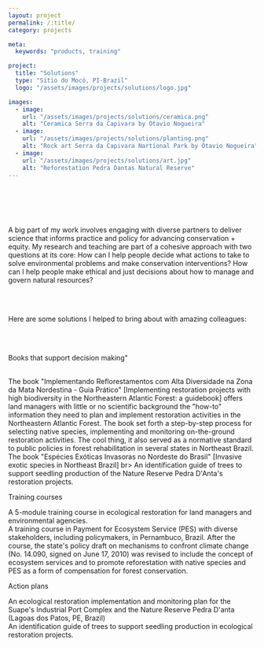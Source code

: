 ```yaml
---
layout: project
permalink: /:title/
category: projects

meta:
  keywords: "products, training"

project:
  title: "Solutions"
  type: "Sítio do Mocó, PI-Brazil"
  logo: "/assets/images/projects/solutions/logo.jpg"

images:
  - image:
    url: "/assets/images/projects/solutions/ceramica.png"
    alt: "Ceramica Serra da Capivara by Otavio Nogueira"
  - image:
    url: "/assets/images/projects/solutions/planting.png"
    alt: "Rock art Serra da Capivara Nartional Park by Otavio Nogueira"
  - image:
    url: "/assets/images/projects/solutions/art.jpg"
    alt: "Reforestation Pedra Dantas Natural Reserve"
---
```

<p style="padding-top:50px">

<br>
<p>A big part of my work involves engaging with diverse partners to deliver science that informs practice and policy for advancing conservation + equity. My research and teaching are part of a cohesive approach with two questions at its core: How can I help people decide what actions to take to solve environmental problems and make conservation interventions? How can I help people make ethical and just decisions about how to manage and govern natural resources?</p>
<br>
<br>
<p>Here are some solutions I helped to bring about with amazing colleagues:<p>
<br>
<br>
<p> Books that support decision making"</p>
<br>
The book "Implementando Reflorestamentos com Alta Diversidade na Zona da Mata Nordestina - Guia Prático" [Implementing restoration projects with high biodiversity in the Northeastern Atlantic Forest: a guidebook] offers land managers with little or no scientific background the "how-to" information they need to plan and implement restoration activities in the Northeastern Atlantic Forest. The book set forth a step-by-step process for selecting native species, implementing and monitoring on-the-ground restoration activities.
The cool thing, it also served as a normative standard to public policies in forest rehabilitation in several states in Northeast Brazil.
<br>
The book "Espécies Exóticas Invasoras no Nordeste do Brasil" [Invasive exotic species in Northeast Brazil]
br>
An identification guide of trees to support seedling production of the Nature Reserve Pedra D'Anta's restoration projects.
<br>
<p> Training courses</p>
A 5-module training course in ecological restoration for land managers and environmental agencies.
<br>
A training course in Payment for Ecosystem Service (PES) with diverse stakeholders, including policymakers, in Pernambuco, Brazil. After the course, the state's policy draft on mechanisms to confront climate change (No. 14.090, signed on June 17, 2010) was revised to include the concept of ecosystem services and to promote reforestation with native species and PES as a form of compensation for forest conservation.
<br>

<p> Action plans</p>
An ecological restoration implementation and monitoring plan for the Suape's Industrial Port Complex and the Nature Reserve Pedra D'anta (Lagoas dos Patos, PE, Brazil)
<br>
An identification guide of trees to support seedling production in ecological restoration projects.
